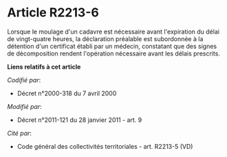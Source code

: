 # Article R2213-6

Lorsque le moulage d'un cadavre est nécessaire avant l'expiration du délai de vingt-quatre heures, la déclaration préalable
est subordonnée à la détention d'un certificat établi par un médecin, constatant que des signes de décomposition rendent
l'opération nécessaire avant les délais prescrits.

**Liens relatifs à cet article**

_Codifié par_:

  - Décret n°2000-318 du 7 avril 2000

_Modifié par_:

  - Décret n°2011-121 du 28 janvier 2011 - art. 9

_Cité par_:

  - Code général des collectivités territoriales - art. R2213-5 (VD)
